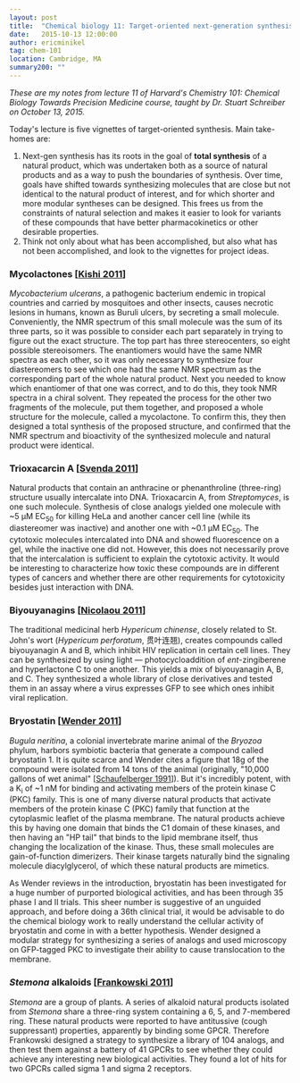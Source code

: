```yaml
---
layout: post
title:  "Chemical biology 11: Target-oriented next-generation synthesis"
date:   2015-10-13 12:00:00
author: ericminikel
tag: chem-101
location: Cambridge, MA
summary200: ""
---
```


*These are my notes from lecture 11 of Harvard's Chemistry 101: Chemical Biology Towards Precision Medicine course, taught by Dr. Stuart Schreiber on October 13, 2015.*

Today's lecture is five vignettes of target-oriented synthesis. Main take-homes are:

1. Next-gen synthesis has its roots in the goal of **total synthesis** of a natural product, which was undertaken both as a source of natural products and as a way to push the boundaries of synthesis. Over time, goals have shifted towards synthesizing molecules that are close but not identical to the natural product of interest, and for which shorter and more modular syntheses can be designed. This frees us from the constraints of natural selection and makes it easier to look for variants of these compounds that have better pharmacokinetics or other desirable properties.
2. Think not only about what has been accomplished, but also what has not been accomplished, and look to the vignettes for project ideas.

### Mycolactones [[Kishi 2011]]

*Mycobacterium ulcerans*, a pathogenic bacterium endemic in tropical countries and carried by mosquitoes and other insects, causes necrotic lesions in humans, known as Buruli ulcers, by secreting a small molecule. Conveniently, the NMR spectrum of this small molecule was the sum of its three parts, so it was possible to consider each part separately in trying to figure out the exact structure. The top part has three stereocenters, so eight possible stereoisomers. The enantiomers would have the same NMR spectra as each other, so it was only necessary to synthesize four diastereomers to see which one had the same NMR spectrum as the corresponding part of the whole natural product. Next you needed to know which enantiomer of that one was correct, and to do this, they took NMR spectra in a chiral solvent. They repeated the process for the other two fragments of the molecule, put them together, and proposed a whole structure for the molecule, called a mycolactone. To confirm this, they then designed a total synthesis of the proposed structure, and confirmed that the NMR spectrum and bioactivity of the synthesized molecule and natural product were identical.

### Trioxacarcin A [[Svenda 2011]]

Natural products that contain an anthracine or phenanthroline (three-ring) structure usually intercalate into DNA. Trioxacarcin A, from *Streptomyces*, is one such molecule. Synthesis of close analogs yielded one molecule with ~5 &mu;M EC<sub>50</sub> for killing HeLa and another cancer cell line (while its diastereomer was inactive) and another one with ~0.1 &mu;M EC<sub>50</sub>. The cytotoxic molecules intercalated into DNA and showed fluorescence on a gel, while the inactive one did not. However, this does not necessarily prove that the intercalation is sufficient to explain the cytotoxic activity. It would be interesting to characterize how toxic these compounds are in different types of cancers and whether there are other requirements for cytotoxicity besides just interaction with DNA.

### Biyouyanagins [[Nicolaou 2011]]

The traditional medicinal herb *Hypericum chinense*, closely related to St. John's wort (*Hypericum perforatum*, 贯叶连翘), creates compounds called biyouyanagin A and B, which inhibit HIV replication in certain cell lines. They can be synthesized by using light &mdash; photocycloaddition of *ent*-zingiberene and hyperlactone C to one another. This yields a mix of biyouyanagin A, B, and C. They synthesized a whole library of close derivatives and tested them in an assay where a virus expresses GFP to see which ones inhibit viral replication.

### Bryostatin [[Wender 2011]]

*Bugula neritina*, a colonial invertebrate marine animal of the *Bryozoa* phylum, harbors symbiotic bacteria that generate a compound called bryostatin 1. It is quite scarce and Wender cites a figure that 18g of the compound were isolated from 14 tons of the animal (originally, "10,000 gallons of wet animal" [[Schaufelberger 1991]]). But it's incredibly potent, with a K<sub>i</sub> of ~1 nM for binding and activating members of the protein kinase C (PKC) family. This is one of many diverse natural products that activate members of the protein kinase C (PKC) family that function at the cytoplasmic leaflet of the plasma membrane. The natural products achieve this by having one domain that binds the C1 domain of these kinases, and then having an "HP tail" that binds to the lipid membrane itself, thus changing the localization of the kinase. Thus, these small molecules are gain-of-function dimerizers. Their kinase targets naturally bind the signaling molecule diacylglycerol, of which these natural products are mimetics.

As Wender reviews in the introduction, bryostatin has been investigated for a huge number of purported biological activities, and has been through 35 phase I and II trials. This sheer number is suggestive of an unguided approach, and before doing a 36th clinical trial, it would be advisable to do the chemical biology work to really understand the cellular activity of bryostatin and come in with a better hypothesis. Wender designed a modular strategy for synthesizing a series of analogs and used microscopy on GFP-tagged PKC to investigate their ability to cause translocation to the membrane.

### *Stemona* alkaloids [[Frankowski 2011]]

*Stemona* are a group of plants. A series of alkaloid natural products isolated from *Stemona* share a three-ring system containing a 6, 5, and 7-membered ring. These natural products were reported to have antitussive (cough suppressant) properties, apparently by binding some GPCR. Therefore Frankowski designed a strategy to synthesize a library of 104 analogs, and then test them against a battery of 41 GPCRs to see whether they could achieve any interesting new biological activities. They found a lot of hits for two GPCRs called sigma 1 and sigma 2 receptors.


[Kishi 2011]: http://www.ncbi.nlm.nih.gov/pubmed/21383136 "Kishi Y. Chemistry of mycolactones, the causative toxins of Buruli ulcer. Proc Natl Acad Sci U S A. 2011 Apr 26;108(17):6703-8. doi: 10.1073/pnas.1015252108. Epub 2011 Mar 7. PubMed PMID: 21383136; PubMed Central PMCID: PMC3084064."

[Svenda 2011]: http://www.ncbi.nlm.nih.gov/pubmed/21245350 "Švenda J, Hill N, Myers AG. A multiply convergent platform for the synthesis of trioxacarcins. Proc Natl Acad Sci U S A. 2011 Apr 26;108(17):6709-14. doi: 10.1073/pnas.1015257108. Epub 2011 Jan 18. PubMed PMID: 21245350; PubMed Central PMCID: PMC3084144."

[Nicolaou 2011]: http://www.ncbi.nlm.nih.gov/pubmed/21245351 "Nicolaou KC, Sanchini S, Sarlah D, Lu G, Wu TR, Nomura DK, Cravatt BF, Cubitt B, de la Torre JC, Hessell AJ, Burton DR. Design, synthesis, and biological evaluation of a biyouyanagin compound library. Proc Natl Acad Sci U S A. 2011 Apr 26;108(17):6715-20. doi: 10.1073/pnas.1015258108. Epub 2011 Jan 18. PubMed PMID:  21245351; PubMed Central PMCID: PMC3084107."

[Wender 2011]: http://www.ncbi.nlm.nih.gov/pubmed/21415363 "Wender PA, Baryza JL, Brenner SE, DeChristopher BA, Loy BA, Schrier AJ, Verma VA. Design, synthesis, and evaluation of potent bryostatin analogs that modulate PKC translocation selectivity. Proc Natl Acad Sci U S A. 2011 Apr 26;108(17):6721-6. doi: 10.1073/pnas.1015270108. Epub 2011 Mar 17. PubMed PMID: 21415363; PubMed Central PMCID: PMC3084132."

[Frankowski 2011]: http://www.ncbi.nlm.nih.gov/pubmed/21368188 "Frankowski KJ, Setola V, Evans JM, Neuenswander B, Roth BL, Aubé J. Synthesis  and receptor profiling of Stemona alkaloid analogues reveal a potent class of sigma ligands. Proc Natl Acad Sci U S A. 2011 Apr 26;108(17):6727-32. doi: 10.1073/pnas.1016558108. Epub 2011 Feb 28. Erratum in: Proc Natl Acad Sci U S A.  2012 Sep 18;109(38):15526. PubMed PMID: 21368188; PubMed Central PMCID: PMC3084131."

[Schaufelberger 1991]: http://www.ncbi.nlm.nih.gov/pubmed/1800630 "Schaufelberger DE, Koleck MP, Beutler JA, Vatakis AM, Alvarado AB, Andrews P,  Marzo LV, Muschik GM, Roach J, Ross JT, et al. The large-scale isolation of bryostatin 1 from Bugula neritina following current good manufacturing practices. J Nat Prod. 1991 Sep-Oct;54(5):1265-70. PubMed PMID: 1800630."


